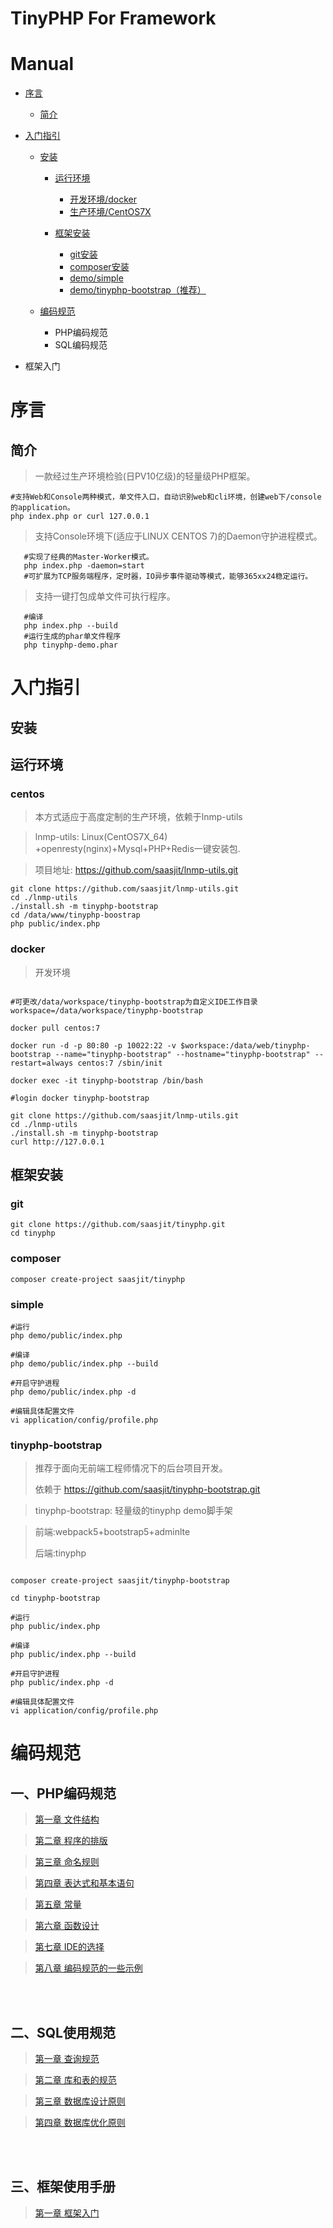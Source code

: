   TinyPHP For Framework
====

Manual
====

* [序言](#序言)
    * [简介](#简介)
    
* [入门指引](#入门指引)

    * [安装](#安装)
        + [运行环境](#运行环境)
            + [开发环境/docker](#docker)
            + [生产环境/CentOS7X](#centos)
            
        + [框架安装](#框架安装)
            + [git安装](#git)
            + [composer安装](#composer)
            + [demo/simple](#simple)
            + [demo/tinyphp-bootstrap（推荐）](#tinyphp-bootstrap) 

    * [编码规范](#编码规范)
        + PHP编码规范
        + SQL编码规范

* 框架入门 



序言
====


简介
----

>一款经过生产环境检验(日PV10亿级)的轻量级PHP框架。

```shell
#支持Web和Console两种模式，单文件入口，自动识别web和cli环境，创建web下/console的application。
php index.php or curl 127.0.0.1
```

>支持Console环境下(适应于LINUX CENTOS 7)的Daemon守护进程模式。

```shell
   #实现了经典的Master-Worker模式。
   php index.php -daemon=start
   #可扩展为TCP服务端程序，定时器，IO异步事件驱动等模式，能够365xx24稳定运行。
   ```
   
> 支持一键打包成单文件可执行程序。

```shell
   #编译
   php index.php --build
   #运行生成的phar单文件程序
   php tinyphp-demo.phar
   ```


入门指引
====

安装
----


## 运行环境

### centos
> 本方式适应于高度定制的生产环境，依赖于lnmp-utils

> lnmp-utils: Linux(CentOS7X_64) +openresty(nginx)+Mysql+PHP+Redis一键安装包.

> 项目地址: https://github.com/saasjit/lnmp-utils.git

```shell
git clone https://github.com/saasjit/lnmp-utils.git
cd ./lnmp-utils
./install.sh -m tinyphp-bootstrap
cd /data/www/tinyphp-boostrap
php public/index.php
```

### docker
>  开发环境
```shell

#可更改/data/workspace/tinyphp-bootstrap为自定义IDE工作目录
workspace=/data/workspace/tinyphp-bootstrap

docker pull centos:7

docker run -d -p 80:80 -p 10022:22 -v $workspace:/data/web/tinyphp-bootstrap --name="tinyphp-bootstrap" --hostname="tinyphp-bootstrap" --restart=always centos:7 /sbin/init

docker exec -it tinyphp-bootstrap /bin/bash

#login docker tinyphp-bootstrap

git clone https://github.com/saasjit/lnmp-utils.git
cd ./lnmp-utils
./install.sh -m tinyphp-bootstrap
curl http://127.0.0.1

```

## 框架安装

### git
```shell
git clone https://github.com/saasjit/tinyphp.git
cd tinyphp
```

### composer
```shell
composer create-project saasjit/tinyphp 
```

### simple
```shell
#运行
php demo/public/index.php

#编译
php demo/public/index.php --build

#开启守护进程
php demo/public/index.php -d

#编辑具体配置文件
vi application/config/profile.php
```

### tinyphp-bootstrap
> 推荐于面向无前端工程师情况下的后台项目开发。
> 
> 依赖于 https://github.com/saasjit/tinyphp-bootstrap.git

> tinyphp-bootstrap: 轻量级的tinyphp demo脚手架

> 前端:webpack5+bootstrap5+adminlte
> 
> 后端:tinyphp 
> 

> 
```shell

composer create-project saasjit/tinyphp-bootstrap

cd tinyphp-bootstrap

#运行
php public/index.php

#编译
php public/index.php --build

#开启守护进程
php public/index.php -d

#编辑具体配置文件
vi application/config/profile.php
```


编码规范
====

一、PHP编码规范
----

>[第一章 文件结构](https://github.com/saasjit/tinyphp/blob/master/docs/001-%E7%BC%96%E7%A0%81%E8%A7%84%E8%8C%83/001%E6%96%87%E4%BB%B6%E7%BB%93%E6%9E%84.md)

>[第二章 程序的排版](https://github.com/saasjit/tinyphp/blob/master/docs/001-%E7%BC%96%E7%A0%81%E8%A7%84%E8%8C%83/002%E7%A8%8B%E5%BA%8F%E7%9A%84%E6%8E%92%E7%89%88.md)

>[第三章 命名规则](https://github.com/saasjit/tinyphp/blob/master/docs/001-%E7%BC%96%E7%A0%81%E8%A7%84%E8%8C%83/003%E5%91%BD%E5%90%8D%E8%A7%84%E5%88%99.md)

>[第四章 表达式和基本语句](https://github.com/saasjit/tinyphp/blob/master/docs/001-%E7%BC%96%E7%A0%81%E8%A7%84%E8%8C%83/004%E8%A1%A8%E8%BE%BE%E5%BC%8F%E5%92%8C%E5%9F%BA%E6%9C%AC%E8%AF%AD%E5%8F%A5.md)

>[第五章 常量](https://github.com/tinycn/saasjit/blob/master/docs/001-%E7%BC%96%E7%A0%81%E8%A7%84%E8%8C%83/005%E5%B8%B8%E9%87%8F.md)

>[第六章 函数设计](https://github.com/saasjit/tinyphp/blob/master/docs/001-%E7%BC%96%E7%A0%81%E8%A7%84%E8%8C%83/006%E5%87%BD%E6%95%B0%E8%AE%BE%E8%AE%A1.md)

>[第七章 IDE的选择](https://github.com/saasjit/tinyphp/blob/master/docs/001-%E7%BC%96%E7%A0%81%E8%A7%84%E8%8C%83/007IDE%E7%9A%84%E9%80%89%E6%8B%A9.md)

>[第八章 编码规范的一些示例](https://github.com/saasjit/tinyphp/blob/master/docs/001-%E7%BC%96%E7%A0%81%E8%A7%84%E8%8C%83/008%E7%BC%96%E7%A0%81%E8%A7%84%E8%8C%83%E7%9A%84%E4%B8%80%E4%BA%9B%E7%A4%BA%E4%BE%8B.md)

<br>
<br>

二、SQL使用规范
----

>[第一章 查询规范](https://github.com/saasjit/tinyphp/blob/master/docs/002-SQL%E8%A7%84%E8%8C%83/001%E6%9F%A5%E8%AF%A2%E8%AF%AD%E5%8F%A5.md)

>[第二章 库和表的规范](https://github.com/saasjit/tinyphp/blob/master/docs/002-SQL%E8%A7%84%E8%8C%83/002%E5%BA%93%E5%92%8C%E8%A1%A8%E7%9A%84%E8%A7%84%E8%8C%83.md)

>[第三章 数据库设计原则](https://github.com/saasjit/tinyphp/blob/master/docs/002-SQL%E8%A7%84%E8%8C%83/003%E6%95%B0%E6%8D%AE%E5%BA%93%E8%AE%BE%E8%AE%A1%E5%8E%9F%E5%88%99.md)

>[第四章 数据库优化原则](https://github.com/saasjit/tinyphp/blob/master/docs/002-SQL%E8%A7%84%E8%8C%83/004%E6%95%B0%E6%8D%AE%E5%BA%93%E4%BC%98%E5%8C%96%E5%8E%9F%E5%88%99.md)

<br>
<br>

三、框架使用手册
----
>[第一章 框架入门](https://github.com/saasjit/tinyphp/blob/master/manual/001框架入门.md)